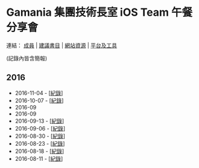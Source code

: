 # Gamania 集團技術長室 iOS Team 午餐分享會

連結： [成員](ATTENDEES.markdown) | [建議書目](BOOKS.markdown) | [網站資源](RESOURCES.markdown) | [平台及工具](TOOLS.markdown) 

(記錄內皆含簡報)

## 2016

- 2016-11-04 - [[紀錄](2016-11-04/README.markdown)]
- 2016-10-07 - [[紀錄](2016-10-07/README.markdown)]
- 2016-09
- 2016-09
- 2016-09-13 - [[紀錄](2016-09-13/README.markdown)]
- 2016-09-06 - [[紀錄](2016-09-06/README.markdown)]
- 2016-08-30 - [[紀錄](2016-08-30/README.markdown)]
- 2016-08-23 - [[紀錄](2016-08-23/README.markdown)]
- 2016-08-18 - [[紀錄](2016-08-18/README.markdown)]
- 2016-08-11 - [[紀錄](2016-08-11/README.markdown)]
